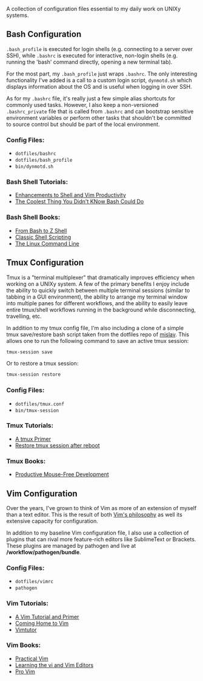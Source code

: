 A collection of configuration files essential to my daily work on UNIXy systems.

Bash Configuration
-------------------

`.bash_profile` is executed for login shells (e.g. connecting to a 
server over SSH), while `.bashrc` is executed for interactive, non-login 
shells (e.g. running the 'bash' command directly, opening a new terminal tab).

For the most part, my `.bash_profile` just wraps `.bashrc`. The only
interesting functionality I've added is a call to a custom login script,
`dynmotd.sh` which displays information about the OS and is useful when 
logging in over SSH. 

As for my `.bashrc` file, it's really just a few simple alias 
shortcuts for commonly used tasks. However, I also keep a 
non-versioned `.bashrc_private` file that is called from 
`.bashrc` and can bootstrap sensitive environment variables or perform 
other tasks that shouldn't be committed to source control but should 
be part of the local environment.

### Config Files:
- `dotfiles/bashrc`
- `dotfiles/bash_profile`
- `bin/dynmotd.sh`

### Bash Shell Tutorials:
- [Enhancements to Shell and Vim Productivity](https://danielmiessler.com/blog/enhancements-to-shell-and-vim-productivity/)
- [The Coolest Thing You Didn't KNow Bash Could Do](https://danielmiessler.com/blog/the-coolest-thing-you-didnt-know-bash-could-do/)

### Bash Shell Books:
- [From Bash to Z Shell](http://amzn.com/1590593766)
- [Classic Shell Scripting](http://amzn.com/B0043GXMPW)
- [The Linux Command Line](http://amzn.com/1593273894)

Tmux Configuration
-------------------

Tmux is a "terminal multiplexer" that dramatically improves efficiency when 
working on a UNIXy system. A few of the primary benefits I enjoy include
the ability to quickly switch between multiple terminal sessions (similar 
to tabbing in a GUI environment), the ability to arrange my terminal 
window into multiple panes for different workflows, and the ability to 
easily leave entire tmux/shell workflows running in the background while 
disconnecting, travelling, etc.

In addition to my tmux config file, I'm also including a clone of a
simple tmux save/restore bash script taken from the dotfiles repo 
of [mislav](https://github.com/mislav/dotfiles). This allows one to
run the following command to save an active tmux session:

```bash
tmux-session save
```

Or to restore a tmux session:

```bash
tmux-session restore
```

### Config Files:
- `dotfiles/tmux.conf` 
- `bin/tmux-session`

### Tmux Tutorials:
- [A tmux Primer](https://danielmiessler.com/study/tmux/)
- [Restore tmux session after reboot](http://superuser.com/questions/440015/restore-tmux-session-after-reboot)

### Tmux Books:
- [Productive Mouse-Free Development](http://amzn.com/1934356964)

Vim Configuration
-----------------

Over the years, I've grown to think of Vim as more of an extension of myself
than a text editor. This is the result of both [Vim's philosophy](http://stevelosh.com/blog/2010/09/coming-home-to-vim/#vims-feeling)
as well its extensive capacity for configuration.  

In addition to my baseline Vim configuration file, I also use a 
collection of plugins that can rival more feature-rich editors 
like SublimeText or Brackets. These plugins are managed by pathogen and live
at __/workflow/pathogen/bundle__. 

### Config Files:
- `dotfiles/vimrc`
- `pathogen`

### Vim Tutorials:
- [A Vim Tutorial and Primer](https://danielmiessler.com/study/vim/)
- [Coming Home to Vim](http://stevelosh.com/blog/2010/09/coming-home-to-vim/)
- [Vimtutor](http://linuxcommand.org/man_pages/vimtutor1.html)

### Vim Books:
- [Practical Vim](http://amzn.com/1934356980)
- [Learning the vi and Vim Editors](http://amzn.com/059652983X)
- [Pro Vim](http://amzn.com/1484202511)
